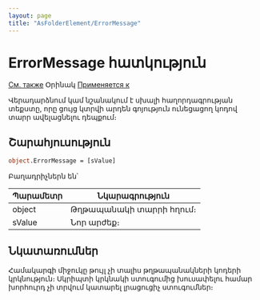 ```yaml
---
layout: page
title: "AsFolderElement/ErrorMessage"
---
```



# ErrorMessage հատկություն

[См. также](../AsTreeElement/ErrorMessage.md) Օրինակ [Применяется к](../AsFoldElement.md)

Վերադարձնում կամ նշանակում է սխալի հաղորդագրության տեքստը, որը ցույց կտրվի արդեն գոյություն ունեցացող կոդով տարր ավելացնելու դեպքում։

## Շարահյուսություն

``` vb
object.ErrorMessage = [sValue]
```

Բաղադրիչներն են՝

| Պարամետր | Նկարագրություն |
|--|--|
| object | Թղթապանակի տարրի հղում։ |
| sValue | Նոր արժեք։|


## Նկատառումներ


Համակարգի միջուկը թույլ չի տալիս թղթապանակների կոդերի կրկնություն։ Սկրիպտի կրկնակի ստուգումից խուսափելու համար խորհուրդ չի տրվում կատարել լրացուցիչ ստուգումներ։

